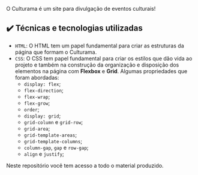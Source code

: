 O Culturama é um site para divulgação de eventos culturais!

## ✔️ Técnicas e tecnologias utilizadas

- `HTML`: O HTML tem um papel fundamental para criar as estruturas da página que formam o Culturama. 
- `CSS`: O CSS tem papel fundamental para criar os estilos que dão vida ao projeto e também na construção da organização e disposição dos elementos na página com **Flexbox** e **Grid**. Algumas propriedades que foram abordadas:
  - `display: flex`;
  - `flex-direction`;
  - `flex-wrap`;
  - `flex-grow`;
  - `order`;
  - `display: grid`;
  - `grid-column` e `grid-row`;
  - `grid-area`;
  - `grid-template-areas`;
  - `grid-template-columns`;
  - `column-gap`, `gap` e `row-gap`;
  - `align` e `justify`;
 
  
Neste repositório você tem acesso a todo o material produzido.
